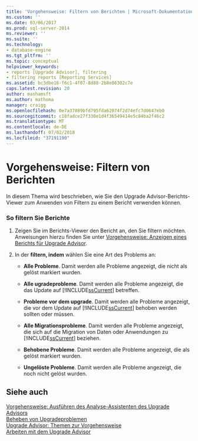 ```yaml
---
title: 'Vorgehensweise: Filtern von Berichten | Microsoft-Dokumentation'
ms.custom: ''
ms.date: 03/06/2017
ms.prod: sql-server-2014
ms.reviewer: ''
ms.suite: ''
ms.technology:
- database-engine
ms.tgt_pltfrm: ''
ms.topic: conceptual
helpviewer_keywords:
- reports [Upgrade Advisor], filtering
- filtering reports [Reporting Services]
ms.assetid: bc3dbe16-f6c1-4f07-8d88-2b8e86302c7e
caps.latest.revision: 20
author: mashamsft
ms.author: mathoma
manager: craigg
ms.openlocfilehash: 0e7a37889bfd795fda62074f2d74efc7d0647eb0
ms.sourcegitcommit: c18fadce27f330e1d4f36549414e5c84ba2f46c2
ms.translationtype: MT
ms.contentlocale: de-DE
ms.lasthandoff: 07/02/2018
ms.locfileid: "37191190"
---
```

# <a name="how-to-filter-reports"></a>Vorgehensweise: Filtern von Berichten
  In diesem Thema wird beschrieben, wie Sie den Upgrade Advisor-Berichts-Viewer zum Anwenden von Filtern zu einem Bericht verwenden können.  
  
### <a name="to-filter-reports"></a>So filtern Sie Berichte  
  
1.  Zeigen Sie im Berichts-Viewer den Bericht an, den Sie filtern möchten. Anweisungen hierzu finden Sie unter [Vorgehensweise: Anzeigen eines Berichts für Upgrade Advisor](../../../2014/sql-server/install/how-to-view-an-upgrade-advisor-report.md).  
  
2.  In der **filtern, indem** wählen Sie eine Art des Problems an:  
  
    -   **Alle Probleme**. Damit werden alle Probleme angezeigt, die nicht als gelöst markiert wurden.  
  
    -   **Alle ugradeprobleme**. Damit werden alle Probleme angezeigt, die das Update auf [!INCLUDE[ssCurrent](../../includes/sscurrent-md.md)] betreffen.  
  
    -   **Probleme vor dem upgrade**. Damit werden alle Probleme angezeigt, die vor dem Update auf [!INCLUDE[ssCurrent](../../includes/sscurrent-md.md)] behoben werden sollten oder müssen.  
  
    -   **Alle Migrationsprobleme**. Damit werden alle Probleme angezeigt, die sich auf die Migration von Daten oder Anwendungen zu [!INCLUDE[ssCurrent](../../includes/sscurrent-md.md)] beziehen.  
  
    -   **Behobene Probleme**. Damit werden alle Probleme angezeigt, die als gelöst markiert wurden.  
  
    -   **Ungelöste Probleme**. Damit werden alle Probleme angezeigt, die noch nicht gelöst wurden.  
  
## <a name="see-also"></a>Siehe auch  
 [Vorgehensweise: Ausführen des Analyse-Assistenten des Upgrade Advisors](../../../2014/sql-server/install/how-to-run-the-upgrade-advisor-analysis-wizard.md)   
 [Beheben von Upgradeproblemen](../../../2014/sql-server/install/resolving-upgrade-issues.md)   
 [Upgrade Advisor: Themen zur Vorgehensweise](../../../2014/sql-server/install/upgrade-advisor-how-to-topics.md)   
 [Arbeiten mit dem Upgrade Advisor](../../../2014/sql-server/install/working-with-upgrade-advisor.md)  
  
  

